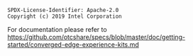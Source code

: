 ```text
SPDX-License-Identifier: Apache-2.0
Copyright (c) 2019 Intel Corporation
```

For documentation please refer to https://github.com/otcshare/specs/blob/master/doc/getting-started/converged-edge-experience-kits.md

